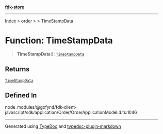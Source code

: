 [**fdk-store**](../../../README.md)
***

[Index](../../../API.md) > [order](../../README.md) > [<internal>](../README.md) > TimeStampData

# Function: TimeStampData

> **TimeStampData**(): [`TimeStampData`](../type-aliases/type-alias.TimeStampData.md)

## Returns

[`TimeStampData`](../type-aliases/type-alias.TimeStampData.md)

## Defined In

node\_modules/@gofynd/fdk-client-javascript/sdk/application/Order/OrderApplicationModel.d.ts:1046

***
Generated using [TypeDoc](https://typedoc.org/) and [typedoc-plugin-markdown](https://www.npmjs.com/package/typedoc-plugin-markdown)
